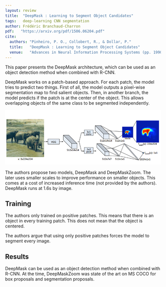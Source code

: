 ```yaml
---
layout: review
title:  "DeepMask : Learning to Segment Object Candidates"
tags:   deep-learning CNN segmentation
author: Frédéric Branchaud-Charron
pdf:   "https://arxiv.org/pdf/1506.06204.pdf"
cite:
  authors: "Pinheiro, P. O., Collobert, R., & Dollar, P."
  title:   "DeepMask : Learning to Segment Object Candidates"
  venue:   "Advances in Neural Information Processing Systems (pp. 1990-1998) (2015)"
---
```


This paper presents the DeepMask architecture, which can be used as an object detection method when combined with R-CNN.

DeepMask works on a patch-based approach. For each patch, the model tries to predict two things. First of all, the model outputs a pixel-wise segmentation map to find salient objects. Then, in another branch, the model predicts if the patch is at the center of the object. This allows overlapping objects of the same class to be segmented independently.

<div align="middle">
  <img src="/article/images/deepmask/architecture.png" width="600">
</div>



The authors propose two models, DeepMask and DeepMaskZoom. The later uses smaller scales to improve performance on smaller objects. This comes at a cost of increased inference time (not provided by the authors). DeepMask runs at 1.6s by image.

## Training
The authors only trained on positive patches. This means that there is an object in every training patch. This does not mean that the object is centered.

The authors argue that using only positive patches forces the model to segment every image.

## Results
DeepMask can be used as an object detection method when combined with R-CNN. At the time, DeepMaskZoom was state of the art on MS COCO for box proposals and segmentation proposals.
